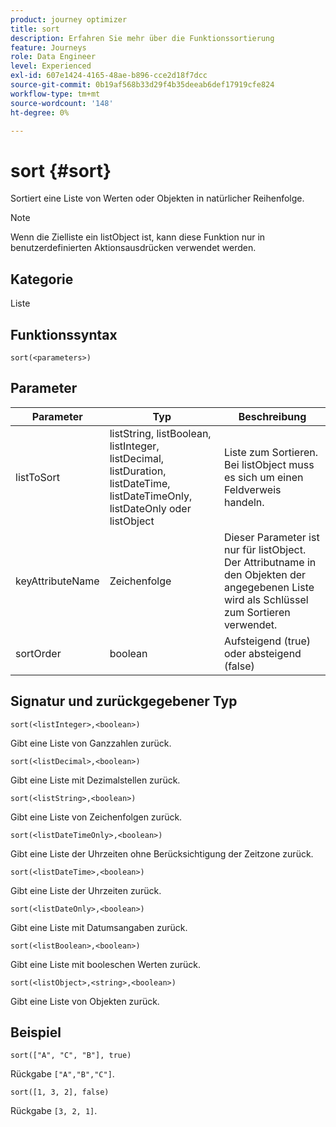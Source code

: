 ```yaml
---
product: journey optimizer
title: sort
description: Erfahren Sie mehr über die Funktionssortierung
feature: Journeys
role: Data Engineer
level: Experienced
exl-id: 607e1424-4165-48ae-b896-cce2d18f7dcc
source-git-commit: 0b19af568b33d29f4b35deeab6def17919cfe824
workflow-type: tm+mt
source-wordcount: '148'
ht-degree: 0%

---
```


# sort {#sort}

Sortiert eine Liste von Werten oder Objekten in natürlicher Reihenfolge.

>[!NOTE]
>
>Wenn die Zielliste ein listObject ist, kann diese Funktion nur in benutzerdefinierten Aktionsausdrücken verwendet werden.

## Kategorie

Liste

## Funktionssyntax

`sort(<parameters>)`

## Parameter

| Parameter | Typ | Beschreibung |
|-----------|------------------|------------------|
| listToSort | listString, listBoolean, listInteger, listDecimal, listDuration, listDateTime, listDateTimeOnly, listDateOnly oder listObject | Liste zum Sortieren. Bei listObject muss es sich um einen Feldverweis handeln. |
| keyAttributeName | Zeichenfolge | Dieser Parameter ist nur für listObject. Der Attributname in den Objekten der angegebenen Liste wird als Schlüssel zum Sortieren verwendet. |
| sortOrder | boolean | Aufsteigend (true) oder absteigend (false) |

## Signatur und zurückgegebener Typ

`sort(<listInteger>,<boolean>)`

Gibt eine Liste von Ganzzahlen zurück.

`sort(<listDecimal>,<boolean>)`

Gibt eine Liste mit Dezimalstellen zurück.

`sort(<listString>,<boolean>)`

Gibt eine Liste von Zeichenfolgen zurück.

`sort(<listDateTimeOnly>,<boolean>)`

Gibt eine Liste der Uhrzeiten ohne Berücksichtigung der Zeitzone zurück.

`sort(<listDateTime>,<boolean>)`

Gibt eine Liste der Uhrzeiten zurück.

`sort(<listDateOnly>,<boolean>)`

Gibt eine Liste mit Datumsangaben zurück.

`sort(<listBoolean>,<boolean>)`

Gibt eine Liste mit booleschen Werten zurück.

`sort(<listObject>,<string>,<boolean>)`

Gibt eine Liste von Objekten zurück.

## Beispiel

`sort(["A", "C", "B"], true)`

Rückgabe `["A","B","C"]`.

`sort([1, 3, 2], false)`

Rückgabe `[3, 2, 1]`.

